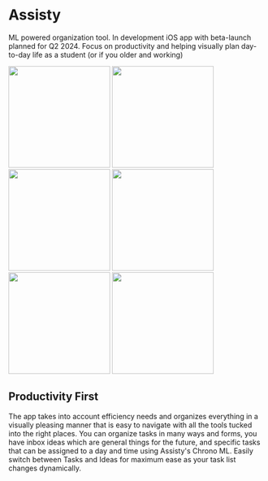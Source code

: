 # Assisty
ML powered organization tool. In development iOS app with beta-launch planned for Q2 2024. Focus on productivity and helping visually plan day-to-day life as a student (or if you older and working)

<img src="https://github.com/techrcoder/Assisty/assets/81099468/4dabb21d-0a1a-46ad-9ab0-93cabeced381"  width="200"  >

<img src="https://github.com/techrcoder/Assisty/assets/81099468/d5b63d4d-9859-4917-ac40-efa35fa2ef99"  width="200" >

<img src="https://github.com/techrcoder/Assisty/assets/81099468/b4b34310-7b46-43b8-9f3c-b548ee4365d6"  width="200" >

<img src="https://github.com/techrcoder/Assisty/assets/81099468/3c28dee2-2763-490a-b406-e9192505e35b"  width="200" >

<img src="https://github.com/techrcoder/Assisty/assets/81099468/d23a0b2b-7b0e-42ff-88bf-f0ea4458b3cb"  width="200" >

<img src="https://github.com/techrcoder/Assisty/assets/81099468/0ec4894d-41e0-4e95-8faf-ac9182af9517"  width="200" >


## Productivity First
The app takes into account efficiency needs and organizes everything in a visually pleasing manner that is easy to navigate with all the tools tucked into the right places. You can organize tasks in many ways and forms, you have inbox ideas which are general things for the future, and specific tasks that can be assigned to a day and time using Assisty's Chrono ML. Easily switch between Tasks and Ideas for maximum ease as your task list changes dynamically.
